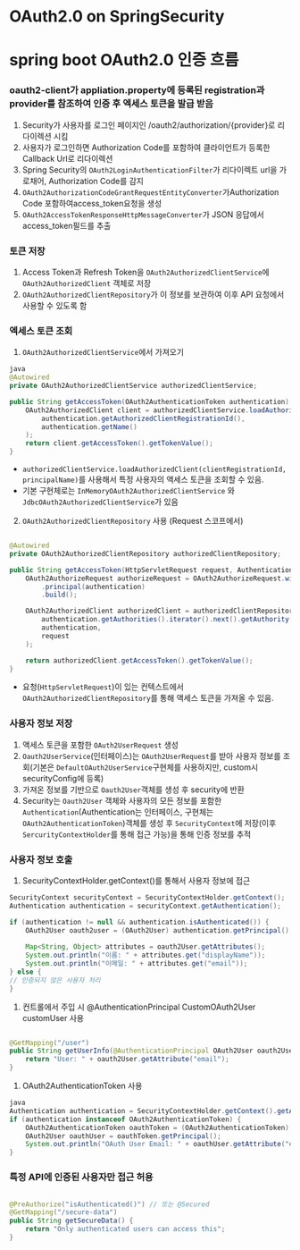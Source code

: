 # OAuth2.0 on SpringSecurity

# spring boot OAuth2.0 인증 흐름

### oauth2-client가 appliation.property에 등록된 registration과 provider를 참조하여 인증 후 엑세스 토큰을 발급 받음

1. Security가 사용자를 로그인 페이지인 /oauth2/authorization/{provider}로 리다이렉션 시킴
2. 사용자가 로그인하면 Authorization Code를 포함하여 클라이언트가 등록한 Callback Url로 리다이렉션
3. Spring Security의 `OAuth2LoginAuthenticationFilter`가 리다이렉트 url을 가로채어, Authorization Code를 감지
4. `OAuth2AuthorizationCodeGrantRequestEntityConverter`가Authorization Code 포함하여access_token요청을 생성
5. `OAuth2AccessTokenResponseHttpMessageConverter`가 JSON 응답에서 access_token필드를 추출

### 토큰 저장

1. Access Token과 Refresh Token을 `OAuth2AuthorizedClientService`에 `OAuth2AuthorizedClient` 객체로 저장
2. `OAuth2AuthorizedClientRepository`가 이 정보를 보관하여 이후 API 요청에서 사용할 수 있도록 함

### 엑세스 토큰 조회

1. `OAuth2AuthorizedClientService`에서 가져오기

```java
java
@Autowired
private OAuth2AuthorizedClientService authorizedClientService;

public String getAccessToken(OAuth2AuthenticationToken authentication) {
    OAuth2AuthorizedClient client = authorizedClientService.loadAuthorizedClient(
        authentication.getAuthorizedClientRegistrationId(),
        authentication.getName()
    );
    return client.getAccessToken().getTokenValue();
}

```

- `authorizedClientService.loadAuthorizedClient(clientRegistrationId, principalName)`를 사용해서 특정 사용자의 액세스 토큰을 조회할 수 있음.
- 기본 구현체로는 `InMemoryOAuth2AuthorizedClientService` 와`JdbcOAuth2AuthorizedClientService`가 있음

2. `OAuth2AuthorizedClientRepository` 사용 (Request 스코프에서)

```java

@Autowired
private OAuth2AuthorizedClientRepository authorizedClientRepository;

public String getAccessToken(HttpServletRequest request, Authentication authentication) {
    OAuth2AuthorizeRequest authorizeRequest = OAuth2AuthorizeRequest.withPrincipal(authentication)
        .principal(authentication)
        .build();

    OAuth2AuthorizedClient authorizedClient = authorizedClientRepository.loadAuthorizedClient(
        authentication.getAuthorities().iterator().next().getAuthority(),
        authentication,
        request
    );

    return authorizedClient.getAccessToken().getTokenValue();
}

```

- 요청(`HttpServletRequest`)이 있는 컨텍스트에서 `OAuth2AuthorizedClientRepository`를 통해 액세스 토큰을 가져올 수 있음.

### 사용자 정보 저장

1. 액세스 토큰을 포함한 `OAuth2UserRequest` 생성
2. `Oauth2UserService`(인터페이스)는 `OAuth2UserRequest`를 받아 사용자 정보를 조회(기본은 `DefaultOAuth2UserService`구현체를 사용하지만, custom시 securityConfig에 등록) 
3. 가져온 정보를 기반으로 `Oauth2User`객체를 생성 후 security에 반환
4. Security는 `Oauth2User` 객체와 사용자의 모든 정보를 포함한 `Authentication`(Authentication는 인터페이스, 구현체는 `OAuth2AuthenticationToken`)객체를 생성  후 `SecurityContext`에 저장(이후 `SercurityContextHolder`를 통해 접근 가능)을 통해 인증 정보를 추적

### 사용자 정보 호출

1. SecurityContextHolder.getContext()를 통해서 사용자 정보에 접근

```java
SecurityContext securityContext = SecurityContextHolder.getContext();
Authentication authentication = securityContext.getAuthentication();

if (authentication != null && authentication.isAuthenticated()) {
	OAuth2User oauth2user = (OAuth2User) authentication.getPrincipal();
	
	Map<String, Object> attributes = oauth2User.getAttributes();
	System.out.println("이름: " + attributes.get("displayName"));
	System.out.println("이메일: " + attributes.get("email"));
} else {
// 인증되지 않은 사용자 처리
}

```

1. 컨트롤에서 주입 시 @AuthenticationPrincipal CustomOAuth2User customUser 사용

```java

@GetMapping("/user")
public String getUserInfo(@AuthenticationPrincipal OAuth2User oauth2User) {
    return "User: " + oauth2User.getAttribute("email");
}

```

1. OAuth2AuthenticationToken 사용

```java
java
Authentication authentication = SecurityContextHolder.getContext().getAuthentication();
if (authentication instanceof OAuth2AuthenticationToken) {
    OAuth2AuthenticationToken oauthToken = (OAuth2AuthenticationToken) authentication;
    OAuth2User oauthUser = oauthToken.getPrincipal();
    System.out.println("OAuth User Email: " + oauthUser.getAttribute("email"));
}

```

### **특정 API에 인증된 사용자만 접근 허용**

```java

@PreAuthorize("isAuthenticated()") // 또는 @Secured
@GetMapping("/secure-data")
public String getSecureData() {
    return "Only authenticated users can access this";
}
```
